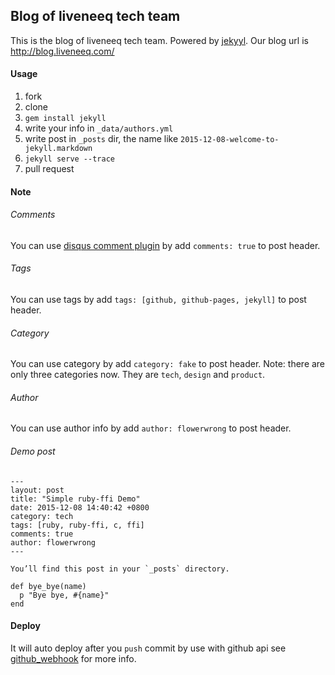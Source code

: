 ## Blog of liveneeq tech team

This is the blog of liveneeq tech team. Powered by [jekyyl](http://jekyllrb.com/). Our blog url is http://blog.liveneeq.com/

#### Usage

1. fork
2. clone
3. `gem install jekyll`
4. write your info in `_data/authors.yml`
5. write post in `_posts` dir, the name like `2015-12-08-welcome-to-jekyll.markdown`
6. `jekyll serve --trace`
7. pull request

#### Note

###### Comments

You can use [disqus comment plugin](https://disqus.com/) by add `comments: true` to post header.

###### Tags

You can use tags by add `tags: [github, github-pages, jekyll]` to post header.

###### Category

You can use category by add `category: fake` to post header.
Note: there are only three categories now. They are `tech`, `design` and `product`.

###### Author

You can use author info by add `author: flowerwrong` to post header.

###### Demo post

```
---
layout: post
title: "Simple ruby-ffi Demo"
date: 2015-12-08 14:40:42 +0800
category: tech
tags: [ruby, ruby-ffi, c, ffi]
comments: true
author: flowerwrong
---

You’ll find this post in your `_posts` directory.

def bye_bye(name)
  p "Bye bye, #{name}"
end
```

#### Deploy

It will auto deploy after you `push` commit by use with github api see [github_webhook](https://github.com/onecampus/blog/blob/master/github_webhook.rb) for more info.
